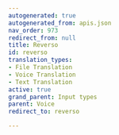 ```yaml
---
autogenerated: true
autogenerated_from: apis.json
nav_order: 973
redirect_from: null
title: Reverso
id: reverso
translation_types:
- File Translation
- Voice Translation
- Text Translation
active: true
grand_parent: Input types
parent: Voice
redirect_to: reverso

---
```



